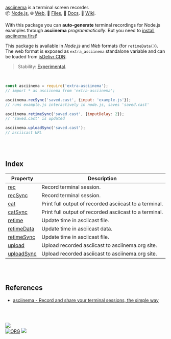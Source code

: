 [asciinema] is a terminal screen recorder.<br>
📦 [Node.js](https://www.npmjs.com/package/extra-asciinema),
🌐 [Web](https://www.npmjs.com/package/extra-asciinema.web),
📜 [Files](https://unpkg.com/extra-asciinema/),
📰 [Docs](https://nodef.github.io/extra-asciinema/).
📘 [Wiki](https://github.com/nodef/extra-asciinema/wiki/).

With this package you can **auto-generate** terminal recordings
for Node.js examples through **asciinema** *programmatically*.
But you need to [install asciinema first]!

This package is available in *Node.js* and *Web* formats (for `retimeData()`).
The web format is exposed as `extra_asciinema` standalone variable and can be
loaded from [jsDelivr CDN].

> Stability: [Experimental](https://www.youtube.com/watch?v=L1j93RnIxEo).

[jsDelivr CDN]: https://cdn.jsdelivr.net/npm/extra-asciinema.web/index.js

<br>

```javascript
const asciinema = require('extra-asciinema');
// import * as asciinema from 'extra-asciinema';

asciinema.recSync('saved.cast', {input: 'example.js'});
// runs example.js interactively in node.js, saves 'saved.cast'

asciinema.retimeSync('saved.cast', {inputDelay: 2});
// 'saved.cast' is updated

asciinema.uploadSync('saved.cast');
// asciicast URL
```

<br>
<br>


## Index

| Property | Description |
|  ----  |  ----  |
| [rec] | Record terminal session. |
| [recSync] | Record terminal session. |
| [cat] | Print full output of recorded asciicast to a terminal. |
| [catSync] | Print full output of recorded asciicast to a terminal. |
| [retime] | Update time in asciicast file. |
| [retimeData] | Update time in asciicast data. |
| [retimeSync] | Update time in asciicast file. |
| [upload] | Upload recorded asciicast to asciinema.org site. |
| [uploadSync] | Upload recorded asciicast to asciinema.org site. |

<br>
<br>


## References

- [asciinema - Record and share your terminal sessions, the simple way](https://asciinema.org)

<br>
<br>


[![](https://img.youtube.com/vi/rjDX5ItsOnQ/maxresdefault.jpg)](https://www.youtube.com/watch?v=rjDX5ItsOnQ)<br>
[![ORG](https://img.shields.io/badge/org-nodef-green?logo=Org)](https://nodef.github.io)
![](https://ga-beacon.deno.dev/G-RC63DPBH3P:SH3Eq-NoQ9mwgYeHWxu7cw/github.com/nodef/extra-asciinema)

[asciinema]: https://asciinema.org
[install asciinema first]: https://asciinema.org/docs/installation
[rec]: https://nodef.github.io/extra-asciinema/modules.html#rec
[recSync]: https://nodef.github.io/extra-asciinema/modules.html#recSync
[cat]: https://nodef.github.io/extra-asciinema/modules.html#cat
[catSync]: https://nodef.github.io/extra-asciinema/modules.html#catSync
[retime]: https://nodef.github.io/extra-asciinema/modules.html#retime
[retimeData]: https://nodef.github.io/extra-asciinema/modules.html#retimeData
[retimeSync]: https://nodef.github.io/extra-asciinema/modules.html#retimeSync
[upload]: https://nodef.github.io/extra-asciinema/modules.html#upload
[uploadSync]: https://nodef.github.io/extra-asciinema/modules.html#uploadSync
